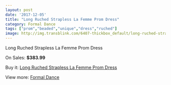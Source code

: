 ```yaml
---
layout: post
date: '2017-12-05'
title: "Long Ruched Strapless La Femme Prom Dress"
category: Formal Dance
tags: ["prom","beaded","unique","dress","ruched"]
image: http://img.transblink.com/6407-thickbox_default/long-ruched-strapless-la-femme-prom-dress.jpg
---
```

Long Ruched Strapless La Femme Prom Dress

On Sales: **$383.99**
<a href="https://www.transblink.com/en/formal-dance/2067-long-ruched-strapless-la-femme-prom-dress.html"><amp-img layout="responsive" width="600" height="600" src="//img.transblink.com/6407-thickbox_default/long-ruched-strapless-la-femme-prom-dress.jpg" alt="Long Ruched Strapless La Femme Prom Dress 0" /></a>
<a href="https://www.transblink.com/en/formal-dance/2067-long-ruched-strapless-la-femme-prom-dress.html"><amp-img layout="responsive" width="600" height="600" src="//img.transblink.com/6409-thickbox_default/long-ruched-strapless-la-femme-prom-dress.jpg" alt="Long Ruched Strapless La Femme Prom Dress 1" /></a>
<a href="https://www.transblink.com/en/formal-dance/2067-long-ruched-strapless-la-femme-prom-dress.html"><amp-img layout="responsive" width="600" height="600" src="//img.transblink.com/6408-thickbox_default/long-ruched-strapless-la-femme-prom-dress.jpg" alt="Long Ruched Strapless La Femme Prom Dress 2" /></a>

Buy it: [Long Ruched Strapless La Femme Prom Dress](https://www.transblink.com/en/formal-dance/2067-long-ruched-strapless-la-femme-prom-dress.html "Long Ruched Strapless La Femme Prom Dress")

View more: [Formal Dance](https://www.transblink.com/en/6-formal-dance "Formal Dance")